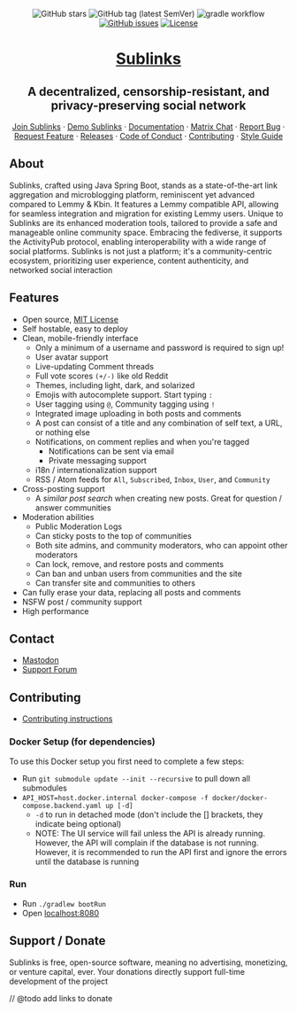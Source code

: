 <div align="center">

![GitHub stars](https://img.shields.io/github/stars/sublinks/sublinks?style=social)
![GitHub tag (latest SemVer)](https://img.shields.io/github/tag/sublinks/sublinks.svg)
![gradle workflow](https://github.com/sublinks/sublinks/actions/workflows/gradle.yml/badge.svg)
[![GitHub issues](https://img.shields.io/github/issues-raw/sublinks/sublinks.svg)](https://github.com/sublinks/sublinks/issues)
[![License](https://img.shields.io/github/license/sublinks/sublinks.svg)](LICENSE)

</div>

<div align="center">

# [Sublinks](https://sublinks.org)

## A decentralized, censorship-resistant, and privacy-preserving social network

</div>

<div>
  <p align="center">
    <a href="https://sublinks.org">Join Sublinks</a>
    ·
    <a href="https://demo.sublinks.org">Demo Sublinks</a>
    ·
    <a href="https://sublinks.org/docs">Documentation</a>
    ·
    <a href="https://matrix.to/#/#sublinks:discuss.online">Matrix Chat</a>
    ·
    <a href="https://github.com/sublinks/sublinks/issues">Report Bug</a>
    ·
    <a href="https://github.com/sublinks/sublinks/issues">Request Feature</a>
    ·
    <a href="https://github.com/sublinks/sublinks/blob/main/RELEASES.md">Releases</a>
    ·
    <a href="https://sublinks.org/docs/code_of_conduct.html">Code of Conduct</a>
    ·
    <a href="https://sublinks.org/docs/contributing.html">Contributing</a>
    ·
    <a href="https://sublinks.org/docs/style_guide.html">Style Guide</a>
  </p>

</div>

## About

Sublinks, crafted using Java Spring Boot, stands as a state-of-the-art link
aggregation and microblogging platform, reminiscent yet advanced compared to
Lemmy & Kbin. It features a Lemmy compatible API, allowing for seamless
integration and migration for existing Lemmy users. Unique to Sublinks are its
enhanced moderation tools, tailored to provide a safe and manageable online
community space. Embracing the fediverse, it supports the ActivityPub protocol,
enabling interoperability with a wide range of social platforms. Sublinks is
not just a platform; it's a community-centric ecosystem, prioritizing user
experience, content authenticity, and networked social interaction

## Features

- Open source, [MIT License](/LICENSE)
- Self hostable, easy to deploy
- Clean, mobile-friendly interface
  - Only a minimum of a username and password is required to sign up!
  - User avatar support
  - Live-updating Comment threads
  - Full vote scores `(+/-)` like old Reddit
  - Themes, including light, dark, and solarized
  - Emojis with autocomplete support. Start typing `:`
  - User tagging using `@`, Community tagging using `!`
  - Integrated image uploading in both posts and comments
  - A post can consist of a title and any combination of self text, a URL, or
  nothing else
  - Notifications, on comment replies and when you're tagged
    - Notifications can be sent via email
    - Private messaging support
  - i18n / internationalization support
  - RSS / Atom feeds for `All`, `Subscribed`, `Inbox`, `User`, and `Community`
- Cross-posting support
  - A _similar post search_ when creating new posts. Great for question /
  answer communities
- Moderation abilities
  - Public Moderation Logs
  - Can sticky posts to the top of communities
  - Both site admins, and community moderators, who can appoint other moderators
  - Can lock, remove, and restore posts and comments
  - Can ban and unban users from communities and the site
  - Can transfer site and communities to others
- Can fully erase your data, replacing all posts and comments
- NSFW post / community support
- High performance

## Contact

- [Mastodon](https://utter.online/@sublinks)
- [Support Forum](https://discuss.online/c/sublinks_support)

## Contributing

- [Contributing instructions](https://sublinks.org/docs/contributors/01-overview)

### Docker Setup (for dependencies)

To use this Docker setup you first need to complete a few steps:

- Run `git submodule update --init --recursive` to pull down all submodules
- `API_HOST=host.docker.internal docker-compose -f docker/docker-compose.backend.yaml up [-d]`
  - `-d` to run in detached mode (don't include the [] brackets, they indicate
  being optional)
  - NOTE: The UI service will fail unless the API is already running. However,
  the API will complain if the database is not running. However, it is recommended
  to run the API first and ignore the errors until the database is running

### Run

- Run `./gradlew bootRun`
- Open [localhost:8080](http://localhost:8080/)

## Support / Donate

Sublinks is free, open-source software, meaning no advertising, monetizing, or
venture capital, ever. Your donations directly support full-time development of
the project

// @todo add links to donate